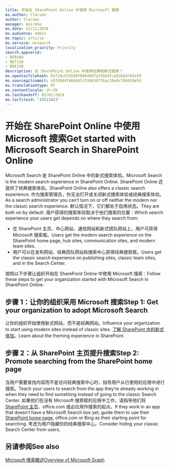 ```yaml
---
title: 开始在 SharePoint Online 中使用 Microsoft 搜索
ms.author: tlarsen
author: tlarsen
manager: mnirkhe
ms.date: 12/11/2018
ms.audience: Admin
ms.topic: article
ms.service: mssearch
localization_priority: Priority
search.appverid:
- BFB160
- MET150
- MOE150
description: 在 SharePoint Online 中使用经典和新式搜索？
ms.openlocfilehash: 01f14cd7d599f68849d7a745b47cd42bbd7d1e59
ms.sourcegitcommit: a5fd9d4f46bbb7c539630735ac16e0c786939e5d
ms.translationtype: HT
ms.contentlocale: zh-CN
ms.lasthandoff: 05/01/2019
ms.locfileid: "33511023"
---
```

# <a name="get-started-with-microsoft-search-in-sharepoint-online"></a><span data-ttu-id="d9fe4-103">开始在 SharePoint Online 中使用 Microsoft 搜索</span><span class="sxs-lookup"><span data-stu-id="d9fe4-103">Get started with Microsoft Search in SharePoint Online</span></span>

<span data-ttu-id="d9fe4-104">Microsoft Search 是 SharePoint Online 中的新式搜索体验。</span><span class="sxs-lookup"><span data-stu-id="d9fe4-104">Microsoft Search is the modern search experience in SharePoint Online.</span></span> <span data-ttu-id="d9fe4-105">SharePoint Online 还提供了经典搜索体验。</span><span class="sxs-lookup"><span data-stu-id="d9fe4-105">SharePoint Online also offers a classic search experience.</span></span> <span data-ttu-id="d9fe4-106">作为搜索管理员，你无法打开或关闭新式搜索体验或经典搜索体验。</span><span class="sxs-lookup"><span data-stu-id="d9fe4-106">As a search administrator you can’t turn on or off neither the modern nor the classic search experience.</span></span> <span data-ttu-id="d9fe4-107">默认情况下，它们都处于启用状态。</span><span class="sxs-lookup"><span data-stu-id="d9fe4-107">They are both on by default.</span></span> <span data-ttu-id="d9fe4-108">用户获得的搜索体验取决于他们搜索的位置：</span><span class="sxs-lookup"><span data-stu-id="d9fe4-108">Which search experience your users get depends on where they search from:</span></span>

- <span data-ttu-id="d9fe4-109">在 SharePoint 主页、中心网站、通信网站和新式团队网站上，用户可获得 Microsoft 搜索框。</span><span class="sxs-lookup"><span data-stu-id="d9fe4-109">Users get the modern search experience on the SharePoint home page, hub sites, communication sites, and modern team sites.</span></span> 
- <span data-ttu-id="d9fe4-110">用户可以在发布网站、经典团队网站和搜索中心获得经典搜索框。</span><span class="sxs-lookup"><span data-stu-id="d9fe4-110">Users get the classic search experience on publishing sites, classic team sites, and in the Search Center.</span></span>

<span data-ttu-id="d9fe4-111">按照以下步骤让组织开始在 SharePoint Online 中使用 Microsoft 搜索：</span><span class="sxs-lookup"><span data-stu-id="d9fe4-111">Follow these steps to get your organization started with Microsoft Search in SharePoint Online:</span></span> 
## <a name="step-1-get-your-organization-to-adopt-microsoft-search"></a><span data-ttu-id="d9fe4-112">步骤 1：让你的组织采用 Microsoft 搜索</span><span class="sxs-lookup"><span data-stu-id="d9fe4-112">Step 1: Get your organization to adopt Microsoft Search</span></span> 
<span data-ttu-id="d9fe4-113">让你的组织开始使用新式网站，而不是经典网站。</span><span class="sxs-lookup"><span data-stu-id="d9fe4-113">Influence your organization to start using modern sites instead of classic sites.</span></span> <span data-ttu-id="d9fe4-114">[了解 SharePoint 中的新式体验](https://support.office.com/article/SharePoint-classic-and-modern-experiences-5725c103-505d-4a6e-9350-300d3ec7d73f)。</span><span class="sxs-lookup"><span data-stu-id="d9fe4-114">Learn about the theming experience in SharePoint.</span></span>
## <a name="step-2-promote-searching-from-the-sharepoint-home-page"></a><span data-ttu-id="d9fe4-115">步骤 2：从 SharePoint 主页提升搜索</span><span class="sxs-lookup"><span data-stu-id="d9fe4-115">Step 2: Promote searching from the SharePoint home page</span></span> 
<span data-ttu-id="d9fe4-116">当用户需要查找内容而不是访问经典搜索中心时，指导用户从已使用的应用中进行搜索。</span><span class="sxs-lookup"><span data-stu-id="d9fe4-116">Teach your users to search from the app they’re already working in when they need to find something instead of going to the classic Search Center.</span></span> <span data-ttu-id="d9fe4-117">如果他们在没有 Microsoft 搜索框的应用中工作，请指导他们将 [SharePoint 主页](https://microsoft.sharepoint.com/_layouts/15/sharepoint.aspx)、office.com 或必应用作搜索的起点。</span><span class="sxs-lookup"><span data-stu-id="d9fe4-117">If they work in an app that doesn’t have a Microsoft Search box yet, guide them to use their [SharePoint home page](https://microsoft.sharepoint.com/_layouts/15/sharepoint.aspx), office.com or Bing as their starting point for searching.</span></span> <span data-ttu-id="d9fe4-118">考虑为用户隐藏你的经典搜索中心。</span><span class="sxs-lookup"><span data-stu-id="d9fe4-118">Consider hiding your classic Search Center from users.</span></span>

## <a name="see-also"></a><span data-ttu-id="d9fe4-119">另请参阅</span><span class="sxs-lookup"><span data-stu-id="d9fe4-119">See also</span></span>
[<span data-ttu-id="d9fe4-120">Microsoft 搜索概述</span><span class="sxs-lookup"><span data-stu-id="d9fe4-120">Overview of Microsoft Graph</span></span>](overview-microsoft-search.md)